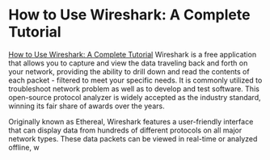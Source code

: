 # How to Use Wireshark: A Complete Tutorial
[How to Use Wireshark: A Complete Tutorial](https://www.lifewire.com/wireshark-tutorial-4143298)
Wireshark is a free application that allows you to capture and view the data traveling back and forth on your network, providing the ability to drill down and read the contents of each packet - filtered to meet your specific needs. It is commonly utilized to troubleshoot network problem as well as to develop and test software. This open-source protocol analyzer is widely accepted as the industry standard, winning its fair share of awards over the years.

Originally known as Ethereal, Wireshark features a user-friendly interface that can display data from hundreds of different protocols on all major network types. These data packets can be viewed in real-time or analyzed offline, w
<!--stackedit_data:
eyJoaXN0b3J5IjpbLTgyMDYyOTI3XX0=
-->